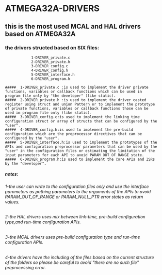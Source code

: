 # ATMEGA32A-DRIVERS
## this is the most used MCAL and HAL drivers based on ATMEGA32A
### the drivers structed based on SIX files:
                1-DRIVER_private.c
                2-DRIVER_private.h
                3-DRIVER_config.c
                4-DRIVER_config.h
                5-DRIVER_interface.h
                6-DRIVER_program.h

    #####  1-DRIVER_private.c :is used to implement the driver private functions, variables or callback functions which can be used in program file only by "the developer" (like static).
    #####  2-DRIVER_private.h :is used to implement the driver casted register using struct and union Pattern or to implement the prototype of private functions, variables or callback functions those can be used in program file only (like static).
    #####  3-DRIVER_config.c:is used to implement the linking time configuration struct or array of structs that can be configured by the "user".
    #####  4-DRIVER_config.h:is used to implement the pre-build configuration which are the preprocessor directives that can be configured by the "user".
    #####  5-DRIVER_interface.h:is used to implement the prototypes of the APIs and configuration preprocessor parameters that can be used by the "user" in the configuration files or estimating the limitation of the input parameters for each API to avoid PARAM_OUT_OF_RANGE state.
    #####  6-DRIVER_program.h:is used to implement the core APIs and ISRs by the "developer".


##### notes:
 
######   1-the user can write to the configuration files only and use the interface parameters as pathing parameters to the arguments of the APIs to avoid PARAM_OUT_OF_RANGE or PARAM_NULL_PTR error states as return values.
  
######    2-the HAL drivers uses mix between link-time, pre-build configuration type,and run-time configuration APIs.
 
######    3-the MCAL drivers uses pre-build configuration type and run-time configuration APIs.
 
######    4-the drivers have the including of the files based on the current structure of the folders so please be careful to avoid "there are no such file" preprocessing error.
                     

